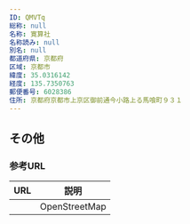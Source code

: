```yaml
---
ID: QMVTq
総称: null
名称: 寛算社
名称読み: null
別名: null
都道府県: 京都府
区域: 京都市
緯度: 35.0316142
経度: 135.7350763
郵便番号: 6028386
住所: 京都府京都市上京区御前通今小路上る馬喰町９３１
---
```


## その他

### 参考URL

| URL | 説明          |
| --- | ------------- |
|     | OpenStreetMap |
